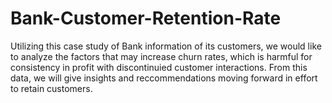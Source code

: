 # Bank-Customer-Retention-Rate
Utilizing this case study of Bank information of its customers, we would like to analyze the factors that may increase churn rates, which is harmful for consistency in profit with discontinuied customer interactions. From this data, we will give insights and reccommendations moving forward in effort to retain customers.
